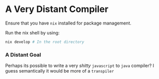 # A Very Distant Compiler

Ensure that you have `nix` installed for package management.

Run the nix shell by using:

```bash
nix develop # In the root directory
```

### A Distant Goal

Perhaps its possible to write a very *shitty* `javascript` to `java` compiler? I guess semantically it would be more of a `transpiler`
